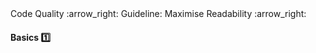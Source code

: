 <link rel="stylesheet" href="{{baseUrl}}/css/textbook.css">

<div class="website-content">

<div id="path">Code Quality :arrow_right: Guideline: Maximise Readability :arrow_right:</div>

<div id="title">

#### Basics :one:

</div>

<div id="body">

<panel header="**Avoid Long Methods**"
    type="seamless" alt="indentation">
  <include src="../../practices/avoidLongMethods/index.md#main" />
</panel>

<panel header="**Avoid Deep Nesting**"
    type="seamless" alt="indentation">
  <include src="../../practices/avoidDeepNesting/index.md#main" />
</panel>

<panel header="**Avoid Complicated Expressions**"
    type="seamless" alt="indentation">
  <include src="../../practices/avoidComplicatedExpressions/index.md#main" />
</panel>

<panel header="**Avoid Magic Numbers**"
    type="seamless" alt="indentation">
  <include src="../../practices/avoidMagicNumbers/index.md#main" />
</panel>

<panel header="**Make the Code Obvious**"
    type="seamless" alt="indentation">
  <include src="../../practices/makeCodeObvious/index.md#main" />
</panel>

</div>

</div>
